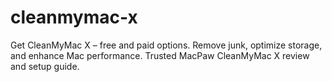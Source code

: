 # cleanmymac-x
Get CleanMyMac X – free and paid options. Remove junk, optimize storage, and enhance Mac performance. Trusted MacPaw CleanMyMac X review and setup guide.
